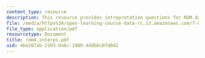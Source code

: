 ```yaml
---
content_type: resource
description: This resource provides intrepretation questions for RDM day 4.
file: /media/https%3A/open-learning-course-data-rc.s3.amazonaws.com/7-02-experimental-biology-communication-spring-2005/4be207ab21938a6c19094ddb6c0fd042_rdm4_interps.pdf
file_type: application/pdf
resourcetype: Document
title: rdm4_interps.pdf
uid: 4be207ab-2193-8a6c-1909-4ddb6c0fd042
---
```

